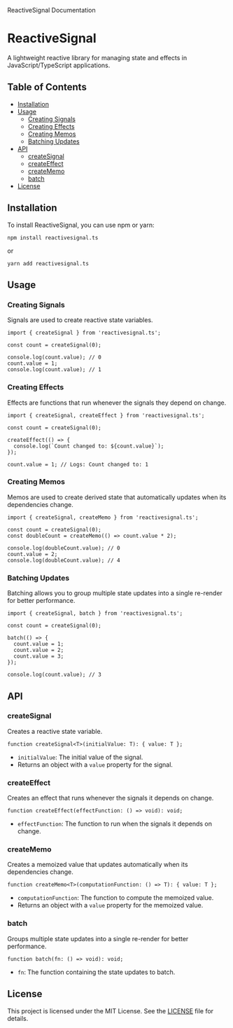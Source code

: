 ReactiveSignal Documentation

# ReactiveSignal

A lightweight reactive library for managing state and effects in JavaScript/TypeScript applications.

## Table of Contents

- [Installation](#installation)
- [Usage](#usage)
  - [Creating Signals](#creating-signals)
  - [Creating Effects](#creating-effects)
  - [Creating Memos](#creating-memos)
  - [Batching Updates](#batching-updates)
- [API](#api)
  - [createSignal](#createsignal)
  - [createEffect](#createeffect)
  - [createMemo](#creatememo)
  - [batch](#batch)
- [License](#license)

## Installation

To install ReactiveSignal, you can use npm or yarn:

```
npm install reactivesignal.ts
```

or

```
yarn add reactivesignal.ts
```

## Usage

### Creating Signals

Signals are used to create reactive state variables.

```
import { createSignal } from 'reactivesignal.ts';

const count = createSignal(0);

console.log(count.value); // 0
count.value = 1;
console.log(count.value); // 1
```

### Creating Effects

Effects are functions that run whenever the signals they depend on change.

```
import { createSignal, createEffect } from 'reactivesignal.ts';

const count = createSignal(0);

createEffect(() => {
  console.log(`Count changed to: ${count.value}`);
});

count.value = 1; // Logs: Count changed to: 1
```

### Creating Memos

Memos are used to create derived state that automatically updates when its dependencies change.

```
import { createSignal, createMemo } from 'reactivesignal.ts';

const count = createSignal(0);
const doubleCount = createMemo(() => count.value * 2);

console.log(doubleCount.value); // 0
count.value = 2;
console.log(doubleCount.value); // 4
```

### Batching Updates

Batching allows you to group multiple state updates into a single re-render for better performance.

```
import { createSignal, batch } from 'reactivesignal.ts';

const count = createSignal(0);

batch(() => {
  count.value = 1;
  count.value = 2;
  count.value = 3;
});

console.log(count.value); // 3
```

## API

### createSignal

Creates a reactive state variable.

```
function createSignal<T>(initialValue: T): { value: T };
```

- `initialValue`: The initial value of the signal.
- Returns an object with a `value` property for the signal.

### createEffect

Creates an effect that runs whenever the signals it depends on change.

```
function createEffect(effectFunction: () => void): void;
```

- `effectFunction`: The function to run when the signals it depends on change.

### createMemo

Creates a memoized value that updates automatically when its dependencies change.

```
function createMemo<T>(computationFunction: () => T): { value: T };
```

- `computationFunction`: The function to compute the memoized value.
- Returns an object with a `value` property for the memoized value.

### batch

Groups multiple state updates into a single re-render for better performance.

```
function batch(fn: () => void): void;
```

- `fn`: The function containing the state updates to batch.

## License

This project is licensed under the MIT License. See the [LICENSE](LICENSE) file for details.
